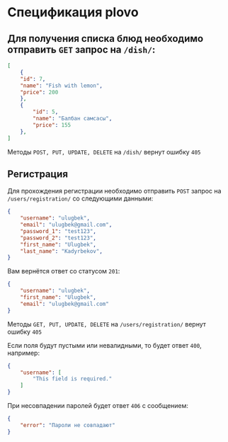 # Спецификация plovo
## Для получения списка блюд необходимо отправить ```GET``` запрос на ```/dish/```:
```json
[
    {
    "id": 7,
    "name": "Fish with lemon",
    "price": 200
    },
    {
        "id": 5,
        "name": "Балбан самсасы",
        "price": 155
    },
]
```

Методы ```POST, PUT, UPDATE, DELETE``` на ```/dish/``` вернут ошибку ```405```

## Регистрация
Для прохождения регистрации необходимо отправить ```POST``` запрос на ```/users/registration/``` со следующими данными:
```json 
{
    "username": "ulugbek",
    "email": "ulugbek@gmail.com",
    "password_1": "test123",
    "password_2": "test123",
    "first_name": "Ulugbek",
    "last_name": "Kadyrbekov",
}
```

Вам вернётся ответ со статусом ```201```:
```json
{
    "username": "ulugbek",
    "first_name": "Ulugbek",
    "email": "ulugbek@gmail.com"
}
```

Методы ```GET, PUT, UPDATE, DELETE``` на ```/users/registration/``` вернут ошибку ```405```

Если поля будут пустыми или невалидными, то будет ответ ```400```, например:
```json
{
    "username": [
        "This field is required."
    ]
}
```

При несовпадении паролей будет ответ ```406``` с сообщением:
```json
{
    "error": "Пароли не совпадают"
}
```